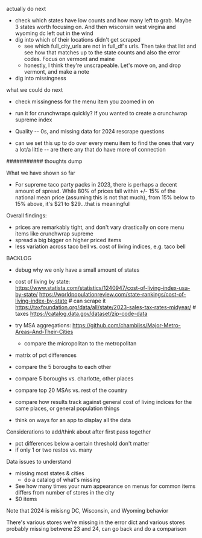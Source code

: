 actually do next
* check which states have low counts and how many left to grab. 
    Maybe 3 states worth focusing on. And then wisconsin west virgina and wyoming dc left out in the wind
* dig into which of their locations didn't get scraped
    * see which full_city_urls are not in full_df's urls. Then take that list and see how that matches up to the state counts and also the error codes. Focus on vermont and maine
    * honestly, I think they're unscrapeable. Let's move on, and drop vermont, and make a note
* dig into missingness

what we could do next

* check missingness for the menu item you zoomed in on
* run it for crunchwraps quickly? If you wanted to create a crunchwrap supreme index

* Quality -- 0s, and missing data for 2024 rescrape questions
* can we set this up to do over every menu item to find the ones that vary a lot/a little -- are there any that do have more of connection

########### thoughts dump

What we have shown so far
* For supreme taco party packs in 2023, there is perhaps a decent amount of spread. While 80% of prices fall within +/- 15% of the national mean price (assuming this is not that much), from 15% below to 15% above, it's $21 to $29...that is meaningful

Overall findings:
* prices are remarkably tight, and don't vary drastically on core menu items like crunchwrap supreme
* spread a big bigger on higher priced items
* less variation across taco bell vs. cost of living indices, e.g. taco bell 

BACKLOG
* debug why we only have a small amount of states
* cost of living by state: 
    https://www.statista.com/statistics/1240947/cost-of-living-index-usa-by-state/
    https://worldpopulationreview.com/state-rankings/cost-of-living-index-by-state # can scrape it
    https://taxfoundation.org/data/all/state/2023-sales-tax-rates-midyear/ # taxes
    https://catalog.data.gov/dataset/zip-code-data

* try MSA aggregations: https://github.com/chambliss/Major-Metro-Areas-And-Their-Cities
    * compare the micropolitan to the metropolitan
* matrix of pct differences
* compare the 5 boroughs to each other
* compare 5 boroughs vs. charlotte, other places
* compare top 20 MSAs vs. rest of the country
* compare how results track against general cost of living indices for the same places, or general population things
* think on ways for an app to display all the data


Considerations to add/think about after first pass together
* pct differences below a certain threshold don't matter
* if only 1 or two restos vs. many

Data issues to understand
* missing most states & cities
    * do a catalog of what's missing
* See how many times your num appearance on menus for common items differs from number of stores in the city
* $0 items

Note that 2024 is misisng DC, Wisconsin, and Wyoming behavior

There's various stores we're missing in the error dict and various stores probably missing betwene 23 and 24, can go back and do a comparison